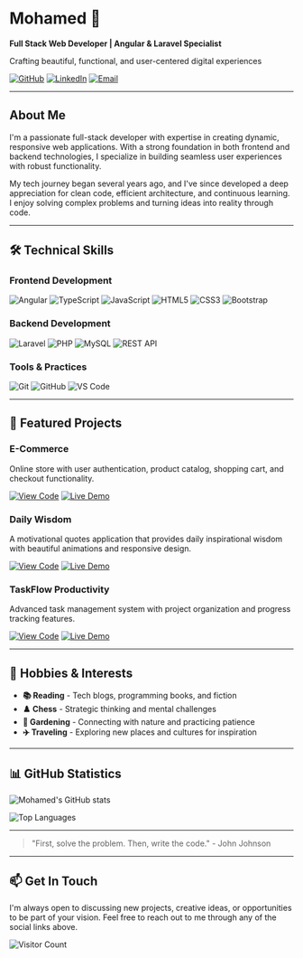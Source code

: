 # Mohamed 👋

**Full Stack Web Developer | Angular & Laravel Specialist**

Crafting beautiful, functional, and user-centered digital experiences

[![GitHub](https://img.shields.io/badge/GitHub-Profile-blue?style=flat-square&logo=github)](https://github.com/mohamed-2473)
[![LinkedIn](https://img.shields.io/badge/LinkedIn-Connect-blue?style=flat-square&logo=linkedin)](https://linkedin.com/in/mohamed-ali-abdulhameed)
[![Email](https://img.shields.io/badge/Email-Contact-red?style=flat-square&logo=gmail)](mailto:mh01225672473@gmail.com)

---

## About Me

I'm a passionate full-stack developer with expertise in creating dynamic, responsive web applications. With a strong foundation in both frontend and backend technologies, I specialize in building seamless user experiences with robust functionality.

My tech journey began several years ago, and I've since developed a deep appreciation for clean code, efficient architecture, and continuous learning. I enjoy solving complex problems and turning ideas into reality through code.

---

## 🛠 Technical Skills

### Frontend Development
![Angular](https://img.shields.io/badge/Angular-DD0031?style=flat-square&logo=angular&logoColor=white)
![TypeScript](https://img.shields.io/badge/TypeScript-007ACC?style=flat-square&logo=typescript&logoColor=white)
![JavaScript](https://img.shields.io/badge/JavaScript-F7DF1E?style=flat-square&logo=javascript&logoColor=black)
![HTML5](https://img.shields.io/badge/HTML5-E34F26?style=flat-square&logo=html5&logoColor=white)
![CSS3](https://img.shields.io/badge/CSS3-1572B6?style=flat-square&logo=css3&logoColor=white)
![Bootstrap](https://img.shields.io/badge/Bootstrap-563D7C?style=flat-square&logo=bootstrap&logoColor=white)

### Backend Development
![Laravel](https://img.shields.io/badge/Laravel-FF2D20?style=flat-square&logo=laravel&logoColor=white)
![PHP](https://img.shields.io/badge/PHP-777BB4?style=flat-square&logo=php&logoColor=white)
![MySQL](https://img.shields.io/badge/MySQL-00000F?style=flat-square&logo=mysql&logoColor=white)
![REST API](https://img.shields.io/badge/REST_API-FF6C37?style=flat-square&logo=api&logoColor=white)

### Tools & Practices
![Git](https://img.shields.io/badge/Git-F05032?style=flat-square&logo=git&logoColor=white)
![GitHub](https://img.shields.io/badge/GitHub-181717?style=flat-square&logo=github&logoColor=white)
![VS Code](https://img.shields.io/badge/VS_Code-007ACC?style=flat-square&logo=visual-studio-code&logoColor=white)

---

## 🚀 Featured Projects

### E-Commerce
Online store with user authentication, product catalog, shopping cart, and checkout functionality.

[![View Code](https://img.shields.io/badge/GitHub-View_Code-blue?style=flat-square&logo=github)](https://github.com/mohamed-2473/e-commerce)
[![Live Demo](https://img.shields.io/badge/Demo-Live-green?style=flat-square&logo=google-chrome)](https://e-commerce-delta-two-15.vercel.app/home)

### Daily Wisdom
A motivational quotes application that provides daily inspirational wisdom with beautiful animations and responsive design.

[![View Code](https://img.shields.io/badge/GitHub-View_Code-blue?style=flat-square&logo=github)](https://github.com/mohamed-2473/daily-wisdom)
[![Live Demo](https://img.shields.io/badge/Demo-Live-green?style=flat-square&logo=google-chrome)](https://mohamed-2473.github.io/daily-wisdom/)

### TaskFlow Productivity
Advanced task management system with project organization and progress tracking features.

[![View Code](https://img.shields.io/badge/GitHub-View_Code-blue?style=flat-square&logo=github)](https://github.com/mohamed-2473/taskflow)
[![Live Demo](https://img.shields.io/badge/Demo-Live-green?style=flat-square&logo=google-chrome)](https://mohamed-2473.github.io/taskflow/)

---

## 🌟 Hobbies & Interests

- **📚 Reading** - Tech blogs, programming books, and fiction
- **♟️ Chess** - Strategic thinking and mental challenges
- **🌱 Gardening** - Connecting with nature and practicing patience
- **✈️ Traveling** - Exploring new places and cultures for inspiration

---

## 📊 GitHub Statistics

![Mohamed's GitHub stats](https://github-readme-stats.vercel.app/api?username=mohamed-2473&show_icons=true&theme=radical)

![Top Languages](https://github-readme-stats.vercel.app/api/top-langs/?username=mohamed-2473&layout=compact&theme=radical)

---

> "First, solve the problem. Then, write the code." - John Johnson

---

## 📫 Get In Touch

I'm always open to discussing new projects, creative ideas, or opportunities to be part of your vision. Feel free to reach out to me through any of the social links above.

![Visitor Count](https://komarev.com/ghpvc/?username=mohamed-2473&color=blueviolet)
